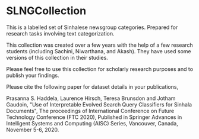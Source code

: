 # SLNGCollection
This is a labelled set of Sinhalese newsgroup categories. Prepared for research tasks involving text categorization.

This collection was created over a few years with the help of a few research students (including Sachini, Niwarthana, and Akash). They have used some versions of this collection in their studies.

Please feel free to use this collection for scholarly research purposes and to publish your findings.

Please cite the following paper for dataset details in your publications,

Prasanna S. Haddela, Laurence Hirsch, Teresa Brunsdon and Jotham Gaudoin, "Use of Interpretable Evolved Search Query Classifiers for Sinhala Documents", The proceedings of International Conference on Future Technology Conference (FTC 2020), Published in Springer Advances in Intelligent Systems and Computing (AISC) Series, Vancouver, Canada, November 5-6, 2020.
